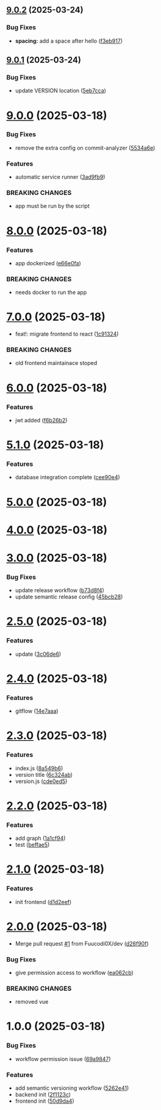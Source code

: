 ## [9.0.2](https://github.com/Fuucodi0X/releaseWorkflow/compare/v9.0.1...v9.0.2) (2025-03-24)


### Bug Fixes

* **spacing:** add a space after hello ([f3eb917](https://github.com/Fuucodi0X/releaseWorkflow/commit/f3eb917e264813d59223efbd2aa5cd57f383e74a))

## [9.0.1](https://github.com/Fuucodi0X/releaseWorkflow/compare/v9.0.0...v9.0.1) (2025-03-24)


### Bug Fixes

* update VERSION location ([5eb7cca](https://github.com/Fuucodi0X/releaseWorkflow/commit/5eb7ccaa94e4c20a750877d5ac1c499a8bd75847))

# [9.0.0](https://github.com/Fuucodi0X/releaseWorkflow/compare/v8.0.0...v9.0.0) (2025-03-18)


### Bug Fixes

* remove the extra config on commit-analyzer ([5534a6e](https://github.com/Fuucodi0X/releaseWorkflow/commit/5534a6e57615a91ad8d9ee843de9836f0b45d36c))


### Features

* automatic service runner ([3ad9fb9](https://github.com/Fuucodi0X/releaseWorkflow/commit/3ad9fb90e222c1ec2695e83a3fe7c8e2d4ea4c4e))


### BREAKING CHANGES

* app must be run by the script

# [8.0.0](https://github.com/Fuucodi0X/releaseWorkflow/compare/v7.0.0...v8.0.0) (2025-03-18)


### Features

* app dockerized ([e66e0fa](https://github.com/Fuucodi0X/releaseWorkflow/commit/e66e0faa8f6019f6e151985a29e7ed7cd1e70a56))


### BREAKING CHANGES

* needs docker to run the app

# [7.0.0](https://github.com/Fuucodi0X/releaseWorkflow/compare/v6.0.0...v7.0.0) (2025-03-18)


* feat!: migrate frontend to react ([1c91324](https://github.com/Fuucodi0X/releaseWorkflow/commit/1c913249e83e01271f0a26b65ffc155e9046155b))


### BREAKING CHANGES

* old frontend maintainace stoped

# [6.0.0](https://github.com/Fuucodi0X/releaseWorkflow/compare/v5.1.0...v6.0.0) (2025-03-18)


### Features

* jwt added ([f6b26b2](https://github.com/Fuucodi0X/releaseWorkflow/commit/f6b26b2ca44470f3fcd70e816df1aa6e0a3f6648))

# [5.1.0](https://github.com/Fuucodi0X/releaseWorkflow/compare/v5.0.0...v5.1.0) (2025-03-18)


### Features

* database integration complete ([cee90e4](https://github.com/Fuucodi0X/releaseWorkflow/commit/cee90e4f892ff3b45008f0ffb52b098b71da004e))

# [5.0.0](https://github.com/Fuucodi0X/releaseWorkflow/compare/v4.0.0...v5.0.0) (2025-03-18)

# [4.0.0](https://github.com/Fuucodi0X/releaseWorkflow/compare/v3.0.0...v4.0.0) (2025-03-18)

# [3.0.0](https://github.com/Fuucodi0X/releaseWorkflow/compare/v2.5.0...v3.0.0) (2025-03-18)


### Bug Fixes

* update release workflow ([b73d8f4](https://github.com/Fuucodi0X/releaseWorkflow/commit/b73d8f4bb1437e15f69905ee2a8179922e749965))
* update semantic release config ([45bcb28](https://github.com/Fuucodi0X/releaseWorkflow/commit/45bcb281d47124f96f1d519b3d010cc2c85c226a))

# [2.5.0](https://github.com/Fuucodi0X/releaseWorkflow/compare/v2.4.0...v2.5.0) (2025-03-18)


### Features

* update ([3c06de6](https://github.com/Fuucodi0X/releaseWorkflow/commit/3c06de66966dc8937d658a7b4e9e12d3b4d255d5))

# [2.4.0](https://github.com/Fuucodi0X/releaseWorkflow/compare/v2.3.0...v2.4.0) (2025-03-18)


### Features

* gitflow ([14e7aaa](https://github.com/Fuucodi0X/releaseWorkflow/commit/14e7aaae4b4fb0c69fb091117e66b9af88cf7989))

# [2.3.0](https://github.com/Fuucodi0X/releaseWorkflow/compare/v2.2.0...v2.3.0) (2025-03-18)


### Features

* index.js ([8a549b6](https://github.com/Fuucodi0X/releaseWorkflow/commit/8a549b6ed551677dc8f7f06d0d3abcfe00347d58))
* version title ([6c324ab](https://github.com/Fuucodi0X/releaseWorkflow/commit/6c324ab6352e3b7175ca9ebf2dae7021ed14f2a4))
* version.js ([cde0ed5](https://github.com/Fuucodi0X/releaseWorkflow/commit/cde0ed5d71cc332385c70f442fd057ea3cd0f5fb))

# [2.2.0](https://github.com/Fuucodi0X/releaseWorkflow/compare/v2.1.0...v2.2.0) (2025-03-18)


### Features

* add graph ([1a1cf94](https://github.com/Fuucodi0X/releaseWorkflow/commit/1a1cf94b4abaccde6e251a86de84e0f374a519ba))
* test ([beffae5](https://github.com/Fuucodi0X/releaseWorkflow/commit/beffae5ddfe328c317db2c905e44393aecb1f684))

# [2.1.0](https://github.com/Fuucodi0X/releaseWorkflow/compare/v2.0.0...v2.1.0) (2025-03-18)


### Features

* init frontend ([d1d2eef](https://github.com/Fuucodi0X/releaseWorkflow/commit/d1d2eefa854a70cb3dcf3ac9ac49ffa7243492eb))

# [2.0.0](https://github.com/Fuucodi0X/releaseWorkflow/compare/v1.0.0...v2.0.0) (2025-03-18)


* Merge pull request [#1](https://github.com/Fuucodi0X/releaseWorkflow/issues/1) from Fuucodi0X/dev ([d26f90f](https://github.com/Fuucodi0X/releaseWorkflow/commit/d26f90f14c3f7e343ca228de29a7290e729a8f23))


### Bug Fixes

* give permission access to workflow ([ea062cb](https://github.com/Fuucodi0X/releaseWorkflow/commit/ea062cb9db9a87519547917b24124f81a8f155b2))


### BREAKING CHANGES

* removed vue

# 1.0.0 (2025-03-18)


### Bug Fixes

* workflow permission issue ([69a9847](https://github.com/Fuucodi0X/releaseWorkflow/commit/69a984720ea0ed312be7f8cd65e780798cb3551f))


### Features

* add semantic versioning workflow ([5262e41](https://github.com/Fuucodi0X/releaseWorkflow/commit/5262e41435d7a842bc25a969f805d8de57d1d146))
* backend init ([2f1123c](https://github.com/Fuucodi0X/releaseWorkflow/commit/2f1123c2ba66144e3e05e169dfde35f60e263e77))
* frontend init ([50d9da4](https://github.com/Fuucodi0X/releaseWorkflow/commit/50d9da4f91e260d17966a51cfdef026f4516e194))
